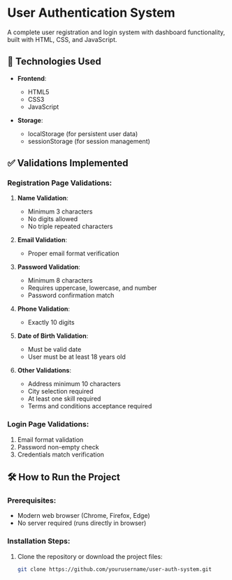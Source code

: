 # User Authentication System

A complete user registration and login system with dashboard functionality, built with HTML, CSS, and JavaScript.

## 🚀 Technologies Used

- **Frontend**:
  - HTML5
  - CSS3
  - JavaScript 
  
- **Storage**:
  - localStorage (for persistent user data)
  - sessionStorage (for session management)

## ✅ Validations Implemented

### Registration Page Validations:
1. **Name Validation**:
   - Minimum 3 characters
   - No digits allowed
   - No triple repeated characters

2. **Email Validation**:
   - Proper email format verification

3. **Password Validation**:
   - Minimum 8 characters
   - Requires uppercase, lowercase, and number
   - Password confirmation match

4. **Phone Validation**:
   - Exactly 10 digits

5. **Date of Birth Validation**:
   - Must be valid date
   - User must be at least 18 years old

6. **Other Validations**:
   - Address minimum 10 characters
   - City selection required
   - At least one skill required
   - Terms and conditions acceptance required

### Login Page Validations:
1. Email format validation
2. Password non-empty check
3. Credentials match verification

## 🛠️ How to Run the Project

### Prerequisites:
- Modern web browser (Chrome, Firefox, Edge)
- No server required (runs directly in browser)

### Installation Steps:
1. Clone the repository or download the project files:
   ```bash
   git clone https://github.com/yourusername/user-auth-system.git
